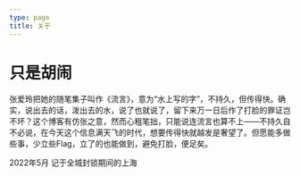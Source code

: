 ```yaml
---
type: page
title: 关于
---
```


# 只是胡闹

张爱玲把她的随笔集子叫作《流言》，意为“水上写的字”，不持久，但传得快。确实，说出去的话，泼出去的水，说了也就说了，留下来万一日后作了打脸的罪证岂不坏？这个博客有仿张之意，然而心粗笔拙，只能说连流言也算不上——不持久自不必说，在今天这个信息满天飞的时代，想要传得快就越发是奢望了。但愿能多做些事，少立些Flag，立了的也能做到，避免打脸，便足矣。

2022年5月 记于全城封锁期间的上海
